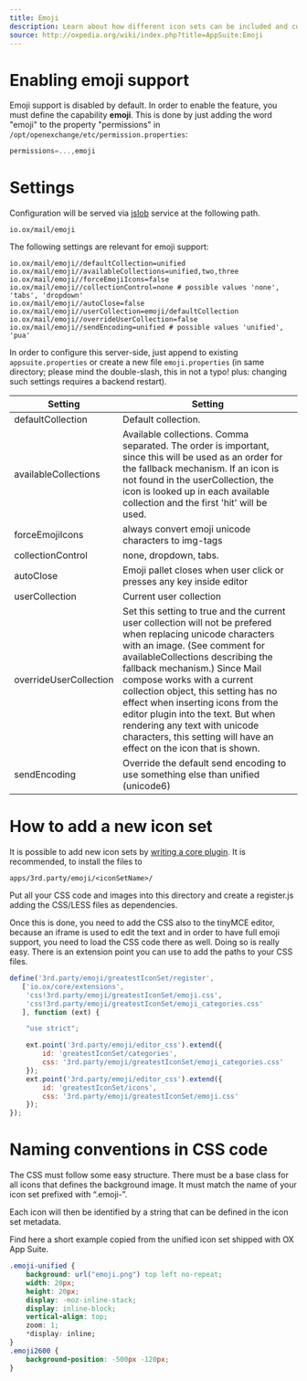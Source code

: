```yaml
---
title: Emoji
description: Learn about how different icon sets can be included and configured.
source: http://oxpedia.org/wiki/index.php?title=AppSuite:Emoji
---
```


# Enabling emoji support

Emoji support is disabled by default. In order to enable the feature, you must define the capability **emoji**.
This is done by just adding the word "emoji" to the property "permissions" in `/opt/openexchange/etc/permission.properties`:

```javascript
permissions=...,emoji
```

# Settings

Configuration will be served via [jslob](ui/components/settings.html) service at the following path.

```
io.ox/mail/emoji
```

The following settings are relevant for emoji support:

```
io.ox/mail/emoji//defaultCollection=unified
io.ox/mail/emoji//availableCollections=unified,two,three
io.ox/mail/emoji//forceEmojiIcons=false
io.ox/mail/emoji//collectionControl=none # possible values 'none', 'tabs', 'dropdown'
io.ox/mail/emoji//autoClose=false
io.ox/mail/emoji//userCollection=emoji/defaultCollection
io.ox/mail/emoji//overrideUserCollection=false
io.ox/mail/emoji//sendEncoding=unified # possible values 'unified', 'pua'
```

In order to configure this server-side, just append to existing `appsuite.properties` or create a new file `emoji.properties` (in same directory; please mind the double-slash, this in not a typo! plus: changing such settings requires a backend restart).

| Setting                | Setting                                                                                                                                                                                                                                                                                                                                                                                                                                                                    |
| ---------------------- | -------------------------------------------------------------------------------------------------------------------------------------------------------------------------------------------------------------------------------------------------------------------------------------------------------------------------------------------------------------------------------------------------------------------------------------------------------------------------- |
| defaultCollection      | Default collection.                                                                                                                                                                                                                                                                                                                                                                                                                                                        |
| availableCollections   | Available collections. Comma separated. The order is important, since this will be used as an order for the fallback mechanism. If an icon is not found in the userCollection, the icon is looked up in each available collection and the first 'hit' will be used.                                                                                                                                                                                                        |
| forceEmojiIcons        | always convert emoji unicode characters to img-tags                                                                                                                                                                                                                                                                                                                                                                                                                        |
| collectionControl      | none, dropdown, tabs.                                                                                                                                                                                                                                                                                                                                                                                                                                                      |
| autoClose              | Emoji pallet closes when user click or presses any key inside editor                                                                                                                                                                                                                                                                                                                                                                                                       |
| userCollection         | Current user collection                                                                                                                                                                                                                                                                                                                                                                                                                                                    |
| overrideUserCollection | Set this setting to true and the current user collection will not be prefered when replacing unicode characters with an image. (See comment for availableCollections describing the fallback mechanism.) Since Mail compose works with a current collection object, this setting has no effect when inserting icons from the editor plugin into the text. But when rendering any text with unicode characters, this setting will have an effect on the icon that is shown. |
| sendEncoding           | Override the default send encoding to use something else than unified (unicode6)                                                                                                                                                                                                                                                                                                                                                                                           |

# How to add a new icon set

It is possible to add new icon sets by [writing a core plugin](http://oxpedia.org/wiki/index.php?title=AppSuite:Writing_a_simple_application). It is recommended, to install the files to

```
apps/3rd.party/emoji/<iconSetName>/
```

Put all your CSS code and images into this directory and create a register.js adding the CSS/LESS files as dependencies.

Once this is done, you need to add the CSS also to the tinyMCE editor, because an iframe is used to edit the text and in order to have full emoji support, you need to load the CSS code there as well. 
Doing so is really easy. 
There is an extension point you can use to add the paths to your CSS files.

```javascript
define('3rd.party/emoji/greatestIconSet/register',
   ['io.ox/core/extensions',
    'css!3rd.party/emoji/greatestIconSet/emoji.css',
    'css!3rd.party/emoji/greatestIconSet/emoji_categories.css'
   ], function (ext) {

    "use strict";

    ext.point('3rd.party/emoji/editor_css').extend({
        id: 'greatestIconSet/categories',
        css: '3rd.party/emoji/greatestIconSet/emoji_categories.css'
    });
    ext.point('3rd.party/emoji/editor_css').extend({
        id: 'greatestIconSet/icons',
        css: '3rd.party/emoji/greatestIconSet/emoji.css'
    });
});
```

# Naming conventions in CSS code

The CSS must follow some easy structure. 
There must be a base class for all icons that defines the background image. 
It must match the name of your icon set prefixed with “.emoji-”.

Each icon will then be identified by a string that can be defined in the icon set metadata.

Find here a short example copied from the unified icon set shipped with OX App Suite.

```css
.emoji-unified { 
    background: url("emoji.png") top left no-repeat;
    width: 20px;
    height: 20px;
    display: -moz-inline-stack;
    display: inline-block;
    vertical-align: top;
    zoom: 1;
    *display: inline;
}
.emoji2600 { 
    background-position: -500px -120px;
}
```
